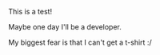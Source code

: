 This is a test!

Maybe one day I'll be a developer.

My biggest fear is that I can't get a t-shirt :/
